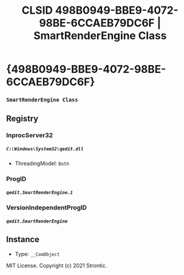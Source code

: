 ﻿---
title: "CLSID 498B0949-BBE9-4072-98BE-6CCAEB79DC6F | SmartRenderEngine Class"
excerpt: What is COM-Object CLSID 498B0949-BBE9-4072-98BE-6CCAEB79DC6F?
---

# {498B0949-BBE9-4072-98BE-6CCAEB79DC6F}

### `SmartRenderEngine Class`

## Registry


### InprocServer32

##### `C:\Windows\System32\qedit.dll`
* ThreadingModel: `Both`

### ProgID

##### `qedit.SmartRenderEngine.1`

### VersionIndependentProgID

##### `qedit.SmartRenderEngine`

## Instance

* Type: `__ComObject`

MIT License. Copyright (c) 2021 Strontic.


